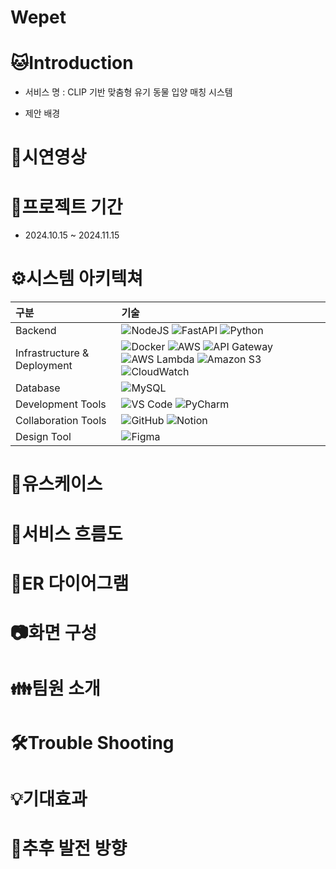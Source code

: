 # Wepet
# 🐱Introduction
- 서비스 명 : CLIP 기반 맞춤형 유기 동물 입양 매칭 시스템

- 제안 배경

# 🎈시연영상

# 📌프로젝트 기간
- 2024.10.15 ~ 2024.11.15

# ⚙️시스템 아키텍쳐

| 구분 | 기술 |
|:--|:--|
| Backend | ![NodeJS](https://img.shields.io/badge/NODE.JS-339933?style=flat-square&logo=Node.js&logoColor=white) ![FastAPI](https://img.shields.io/badge/FASTAPI-009688?style=flat-square&logo=FastAPI&logoColor=white) ![Python](https://img.shields.io/badge/PYTHON-3776AB?style=flat-square&logo=Python&logoColor=white) |
| Infrastructure & Deployment | ![Docker](https://img.shields.io/badge/DOCKER-2496ED?style=flat-square&logo=Docker&logoColor=white) ![AWS](https://img.shields.io/badge/AWS-232F3E?style=flat-square&logo=AmazonAWS&logoColor=white) ![API Gateway](https://img.shields.io/badge/API_GATEWAY-FF4F8B?style=flat-square&logo=amazonapigateway&logoColor=white) ![AWS Lambda](https://img.shields.io/badge/AWS_LAMBDA-FF9900?style=flat-square&logo=awslambda&logoColor=white) ![Amazon S3](https://img.shields.io/badge/AMAZON_S3-569A31?style=flat-square&logo=amazons3&logoColor=white) ![CloudWatch](https://img.shields.io/badge/CLOUDWATCH-FF4F8B?style=flat-square&logo=amazoncloudwatch&logoColor=white) |
| Database | ![MySQL](https://img.shields.io/badge/MYSQL-4479A1?style=flat-square&logo=MySQL&logoColor=white) |
| Development Tools | ![VS Code](https://img.shields.io/badge/VS_CODE-007ACC?style=flat-square&logo=VisualStudioCode&logoColor=white) ![PyCharm](https://img.shields.io/badge/PYCHARM-000000?style=flat-square&logo=PyCharm&logoColor=white) |
| Collaboration Tools | ![GitHub](https://img.shields.io/badge/GITHUB-181717?style=flat-square&logo=GitHub&logoColor=white) ![Notion](https://img.shields.io/badge/NOTION-000000?style=flat-square&logo=Notion&logoColor=white) |
| Design Tool | ![Figma](https://img.shields.io/badge/FIGMA-F24E1E?style=flat-square&logo=Figma&logoColor=white) |

# 🔔유스케이스

# 📌서비스 흐름도

# 📌ER 다이어그램

# 📷화면 구성

# 👪팀원 소개

# 🛠️Trouble Shooting

# 💡기대효과

# 🌟추후 발전 방향